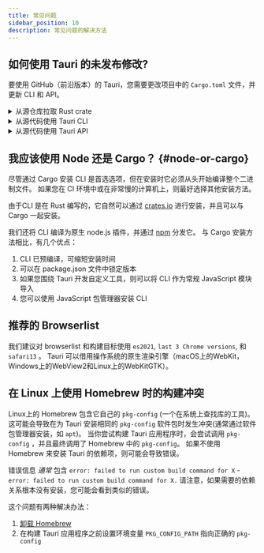 ```yaml
---
title: 常见问题
sidebar_position: 10
description: 常见问题的解决方法
---
```


## 如何使用 Tauri 的未发布修改?

要使用 GitHub（前沿版本）的 Tauri，您需要更改项目中的 `Cargo.toml` 文件，并更新 CLI 和 API。

<details>
  <summary>从源仓库拉取 Rust crate</summary>

将此附加到您的 `Cargo.toml` 文件：

```toml title=Cargo.toml
[patch.crates-io]
tauri = { git = "https://github.com/tauri-apps/tauri", branch = "dev" }
tauri-build = { git = "https://github.com/tauri-apps/tauri", branch = "dev" }
```

这将强制所有依赖使用 `tauri` 和 `tauri-build` 时从 Git 拉取 ，而不是 crates.io。

</details>

<details>
  <summary>从源代码使用 Tauri CLI</summary>

如果您使用的是 Cargo CLI，则可以直接从 GitHub 安装它：

```shell
cargo install --git https://github.com/tauri-apps/tauri --branch dev tauri-cli
```

如果使用的是 `@tauri-apps/cli` 软件包，则需要克隆存储库并生成它：

```shell
git clone https://github.com/tauri-apps/tauri
git checout dev
cd tauri/tooling/cli/node
yarn
yarn building
```

要使用它，请直接使用 node 运行：

```shell
node /path/to/tauri/tooling/cli/node/tauri.js dev
node /path/to/tauri/tooling/cli/node/tauri.js building
```

或者，您可以直接使用 Cargo 运行您的应用：

```shell
cd src-tauri
cargo run --no-default-features # instead of tauri dev
cargo build # instead of tauri build - won't bundle your app though
```

</details>

<details>
  <summary>从源代码使用 Tauri API</summary>

建议在 GitHub 使用 Tauri crate 时也使用 Tauri API 包（尽管可能不需要）。 若要从源代码生成它，请运行以下脚本：

```shell
git clone https://github.com/tauri-apps/tauri
git checkout dev
cd tauri/tooling/api
yarn
yarn build
```

现在您可以使用 yarn 链接它：

```shell
cd dist
yarn link
cd /path/to/your/project
yarn link @tauri-apps/api
```

或者您可以更改您的 package.json 直接指向dist 文件夹：

```json title=package.json
{
  "dependencies": {
    "@tauri-apps/api": "/path/to/tauri/tooling/api/dist"
  }
}
```

</details>

## 我应该使用 Node 还是 Cargo？ {#node-or-cargo}

尽管通过 Cargo 安装 CLI 是首选选项，但在安装时它必须从头开始编译整个二进制文件。 如果您在 CI 环境中或在非常慢的计算机上，则最好选择其他安装方法。

由于CLI 是在 Rust 编写的，它自然可以通过 [crates.io][] 进行安装，并且可以与 Cargo 一起安装。

我们还将 CLI 编译为原生 node.js 插件，并通过 [npm][] 分发它。 与 Cargo 安装方法相比，有几个优点：

1. CLI 已预编译，可缩短安装时间
2. 可以在 package.json 文件中锁定版本
3. 如果您围绕 Tauri 开发自定义工具，则可以将 CLI 作为常规 JavaScript 模块导入
4. 您可以使用 JavaScript 包管理器安装 CLI

## 推荐的 Browserlist

我们建议对 browserlist 和构建目标使用 `es2021`, `last 3 Chrome versions`, 和 `safari13` 。 Tauri 可以借用操作系统的原生渲染引擎（macOS上的WebKit，Windows上的WebView2和Linux上的WebKitGTK）。

## 在 Linux 上使用 Homebrew 时的构建冲突

Linux上的 Homebrew 包含它自己的 `pkg-config` (一个在系统上查找库的工具)。 这可能会导致在为 Tauri 安装相同的 `pkg-config` 软件包时发生冲突(通常通过软件包管理器安装，如 `apt`)。 当你尝试构建 Tauri 应用程序时，会尝试调用 `pkg-config` ，并且最终调用了 Homebrew 中的 `pkg-config`。 如果不使用 Homebrew 来安装 Tauri 的依赖项，则可能会导致错误。

错误信息 _通常_ 包含 `error: failed to run custom build command for X` - `error: failed to run custom build command for X.` 请注意，如果需要的依赖关系根本没有安装，您可能会看到类似的错误。

这个问题有两种解决办法：

1. [卸载 Homebrew][]
2. 在构建 Tauri 应用程序之前设置环境变量 `PKG_CONFIG_PATH` 指向正确的 `pkg-config`

[crates.io]: https://crates.io/crates/tauri-cli
[npm]: https://www.npmjs.com/package/@tauri-apps/cli
[卸载 Homebrew]: https://docs.brew.sh/FAQ#how-do-i-uninstall-homebrew

